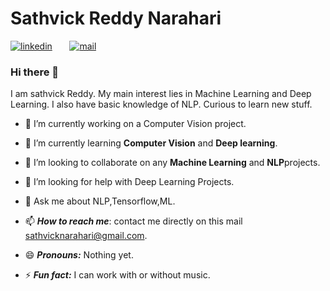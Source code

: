 # Sathvick Reddy Narahari

[![linkedin](https://github.com/arpit-dwivedi/arpit-dwivedi.github.io/blob/master/assets/img/Webp.net-resizeimage.png)](https://www.linkedin.com/in/n-sathvick-reddy/)&nbsp;&nbsp;&nbsp;&nbsp;&nbsp;&nbsp;&nbsp;[![mail](https://github.com/arpit-dwivedi/arpit-dwivedi/blob/master/m1.png)](mailto:sathvicknarahari@gmail.com)

### Hi there 👋

I am sathvick Reddy. My main interest lies in Machine Learning and Deep Learning. I also have basic knowledge of NLP. Curious to learn new stuff.



- 🔭 I’m currently working on a Computer Vision project.

- 🌱 I’m currently learning **Computer Vision** and **Deep learning**.

- 👯 I’m looking to collaborate on any **Machine Learning** and **NLP**projects.

- 🤔 I’m looking for help with Deep Learning Projects.

- 💬 Ask me about NLP,Tensorflow,ML.

- 📫 ***How to reach me***: contact me directly on this mail [sathvicknarahari@gmail.com](mailto:sathvicknarahari@gmail.com).

- 😄 ***Pronouns:*** Nothing yet.

- ⚡ ***Fun fact:*** I can work with or without music.


